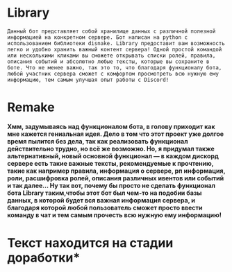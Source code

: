 # Library
   `Данный бот представляет собой хранилище данных с различной полезной информацией на конкретном сервере. Бот написан на python с использованием библиотеки disnake.
    Library предоставит вам возможность легко и удобно хранить важный контент сервера! Одной простой командой или несколькими кликами вы сможете открывать списки ролей, правила, описания событий и абсолютно любые тексты, которые вы сохраните в боте.
    Что не менее важно, так это то, что благодаря функционалу бота, любой участник сервера сможет с комфортом просмотреть всю нужную ему информацию, тем самым улучшая опыт работы с Discord!`
# Remake
**Хмм, задумываясь над функционалом бота, в голову приходит как мне кажется гениальная идея. Дело в том что этот проект уже долгое время пылится без дела, так как реализовать функционал действительно трудно, но всё же возможно. Но, я придумал также альтернативный, новый основной функционал — в каждом дискорд сервере есть такие важные тексты, рекомендуемые к прочтению, такие как например правила, информация о сервере, рп информация, роли, расшифровка ролей, описания различных ивентов или событий и так далее... Ну так вот, почему бы просто не сделать функционал бота Library таким,чтобы этот бот был чем-то на подобии базы данных, в которой будет вся важная информация сервера, и благодаря которой любой пользователь сможет просто ввести команду в чат и тем самым прочесть всю нужную ему информацию!**
# Текст находится на стадии доработки*